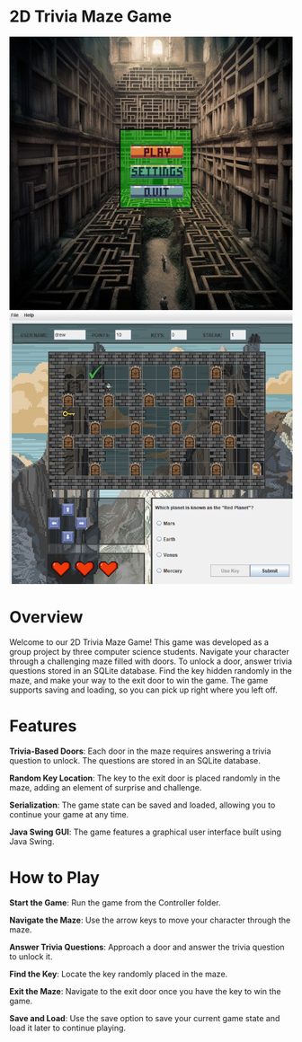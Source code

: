 # 2D Trivia Maze Game
![Project Logo](soundimage//intro1.png) ![Project Logo](soundimage//intro2.png)


# Overview
Welcome to our 2D Trivia Maze Game! This game was developed as a group project by three computer science students. Navigate your character through a challenging maze filled with doors. To unlock a door, answer trivia questions stored in an SQLite database. Find the key hidden randomly in the maze, and make your way to the exit door to win the game. The game supports saving and loading, so you can pick up right where you left off.

# Features
**Trivia-Based Doors**: Each door in the maze requires answering a trivia question to unlock. The questions are stored in an SQLite database.

**Random Key Location**: The key to the exit door is placed randomly in the maze, adding an element of surprise and challenge.

**Serialization**: The game state can be saved and loaded, allowing you to continue your game at any time.

**Java Swing GUI**: The game features a graphical user interface built using Java Swing.

# How to Play
**Start the Game**: Run the game from the Controller folder.

**Navigate the Maze**: Use the arrow keys to move your character through the maze.

**Answer Trivia Questions**: Approach a door and answer the trivia question to unlock it.

**Find the Key**: Locate the key randomly placed in the maze.

**Exit the Maze**: Navigate to the exit door once you have the key to win the game.

**Save and Load**: Use the save option to save your current game state and load it later to continue playing.
